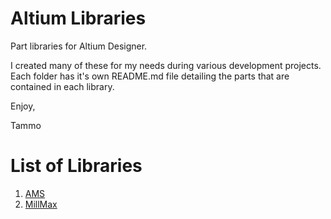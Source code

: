 # Altium Libraries

Part libraries for Altium Designer.

I created many of these for my needs during various development projects.
Each folder has it's own README.md file detailing the parts that are contained in each library.

Enjoy,

Tammo

# List of Libraries

1. [AMS](AMS)
1. [MillMax](MillMax)
